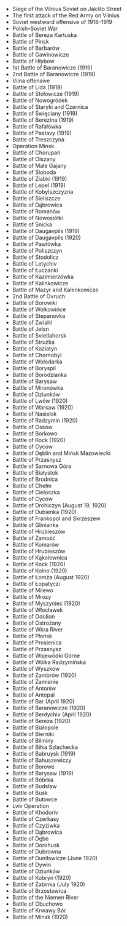 - Siege of the Vilnius Soviet on Jakšto Street
- The first attack of the Red Army on Vilnius
- Soviet westward offensive of 1918–1919
- Polish–Soviet War
- Battle of Bereza Kartuska
- Battle of Pinsk
- Battle of Barbarów
- Battle of Gawinowicze
- Battle of Hłybow
- 1st Battle of Baranowicze (1919)
- 2nd Battle of Baranowicze (1919)
- Vilna offensive
- Battle of Lida (1919)
- Battle of Stołowicze (1919)
- Battle of Nowogródek
- Battle of Staryki and Czernica
- Battle of Święciany (1919)
- Battle of Berezina (1919)
- Battle of Rafałówka
- Battle of Pastavy (1919)
- Battle of Treszczyna
- Operation Minsk
- Battle of Chorupań
- Battle of Olszany
- Battle of Małe Gajany
- Battle of Sloboda
- Battle of Ziabki (1919)
- Battle of Lepel (1919)
- Battle of Kobylszczyzna
- Battle of Sieliszcze
- Battle of Dąbrowica
- Battle of Romanów
- Battle of Nowosiółki
- Battle of Śnicka
- Battle of Daugavpils (1919)
- Battle of Daugavpils (1920)
- Battle of Pawłówka
- Battle of Poliszczyn
- Battle of Stodolicz
- Battle of Letychiv
- Battle of Łuczanki
- Battle of Kazimierzówka
- Battle of Kalinkowicze
- Battle of Mazyr and Kalenkowicze
- 2nd Battle of Ovruch
- Battle of Borowiki
- Battle of Wołkowińce
- Battle of Stepanovka
- Battle of Zwiahl
- Battle of Jełan
- Battle of Svietlahorsk
- Battle of Strużka
- Battle of Koziatyn
- Battle of Chornobyl
- Battle of Wołodarka
- Battle of Boryspil
- Battle of Borodzianka
- Battle of Barysaw
- Battle of Mironówka
- Battle of Dziunków
- Battle of Lwów (1920)
- Battle of Warsaw (1920)
- Battle of Nasielsk
- Battle of Radzymin (1920)
- Battle of Ossów
- Battle of Borkowo
- Battle of Kock (1920)
- Battle of Cyców
- Battle of Dęblin and Mińsk Mazowiecki
- Battle of Przasnysz
- Battle of Sarnowa Góra
- Battle of Białystok
- Battle of Brodnica
- Battle of Chełm
- Battle of Cieloszka
- Battle of Cyców
- Battle of Drohiczyn (August 19, 1920)
- Battle of Dubienka (1920)
- Battle of Frankopol and Skrzeszew
- Battle of Glinianka
- Battle of Hrubieszów
- Battle of Zamość
- Battle of Komarów
- Battle of Hrubieszów
- Battle of Kąkolewnica
- Battle of Kock (1920)
- Battle of Kolno (1920)
- Battle of Łomża (August 1920)
- Battle of Łopatyczi
- Battle of Milewo
- Battle of Mrozy
- Battle of Myszyniec (1920)
- Battle of Włocławek
- Battle of Odolion
- Battle of Ostrożany
- Battle of Wkra River
- Battle of Płońsk
- Battle of Prosienica
- Battle of Przasnysz
- Battle of Wojewódki Górne
- Battle of Wólka Radzymińska
- Battle of Wyszków
- Battle of Zambrów (1920)
- Battle of Zamienie
- Battle of Antoniw
- Battle of Antopal
- Battle of Bar (April 1920)
- Battle of Baranowicze (1920)
- Battle of Berdychiv (April 1920)
- Battle of Bereza (1920)
- Battle of Białopole
- Battle of Bierniki
- Battle of Bilminy
- Battle of Biłka Szlachecka
- Battle of Babruysk (1919)
- Battle of Bahuszewiczy
- Battle of Borowe
- Battle of Barysaw (1919)
- Battle of Bóbrka
- Battle of Budsław
- Battle of Busk
- Battle of Butowce
- Lviv Operation
- Battle of Khodoriv
- Battle of Czerkasy
- Battle of Czyżiwka
- Battle of Dąbrowica
- Battle of Dębe
- Battle of Dorohusk
- Battle of Dubrowna
- Battle of Duniłowicze (June 1920)
- Battle of Dywin
- Battle of Dziuńków
- Battle of Kobryń (1920)
- Battle of Żabinka (July 1920)
- Battle of Brzostowica
- Battle of the Niemen River
- Battle of Obuchowo
- Battle of Krwawy Bór
- Battle of Minsk (1920)
